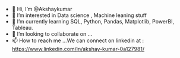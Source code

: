 - 👋 Hi, I’m @Akshaykumar
- 👀 I’m interested in Data science , Machine leaning stuff
- 🌱 I’m currently learning SQL, Python, Pandas, Matplotlib, PowerBI, Tableau.
- 💞️ I’m looking to collaborate on ...
- 📫 How to reach me ...We can connect on linkedin at : https://www.linkedin.com/in/akshay-kumar-0a127981/

<!---
Akshaykumar-l/Akshaykumar-l is a ✨ special ✨ repository because its `README.md` (this file) appears on your GitHub profile.
You can click the Preview link to take a look at your changes.
--->
